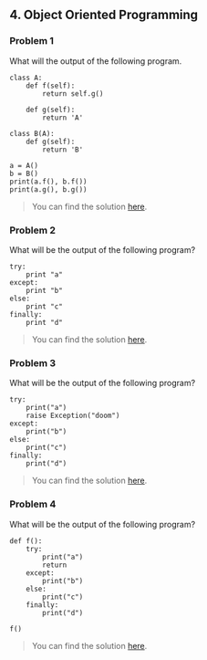 ## 4. Object Oriented Programming

### Problem 1
What will the output of the following program.

    class A:
        def f(self):
            return self.g()
    
        def g(self):
            return 'A'
    
    class B(A):
        def g(self):
            return 'B'
    
    a = A()
    b = B()
    print(a.f(), b.f())
    print(a.g(), b.g())

> You can find the solution [here](problem_01.py).

### Problem 2
What will be the output of the following program?

    try:
        print "a"
    except:
        print "b"
    else:
        print "c"
    finally:
        print "d"

> You can find the solution [here](problem_02.py).

### Problem 3
What will be the output of the following program?

    try:
        print("a")
        raise Exception("doom")
    except:
        print("b")
    else:
        print("c")
    finally:
        print("d")

> You can find the solution [here](problem_03.py).

### Problem 4
What will be the output of the following program?

    def f():
        try:
            print("a")
            return
        except:
            print("b")
        else:
            print("c")
        finally:
            print("d")
    
    f()

> You can find the solution [here](problem_04.py).
